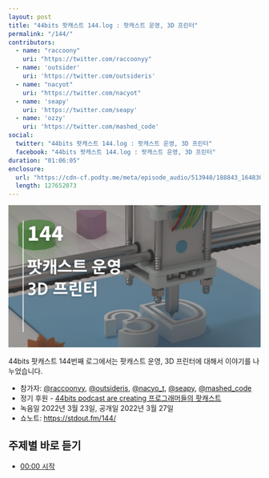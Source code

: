 ```yaml
---
layout: post
title: "44bits 팟캐스트 144.log : 팟캐스트 운영, 3D 프린터"
permalink: "/144/"
contributors: 
  - name: "raccoony"
    uri: "https://twitter.com/raccoonyy"
  - name: 'outsider'
    uri: 'https://twitter.com/outsideris'
  - name: "nacyot"
    uri: "https://twitter.com/nacyot"
  - name: 'seapy'
    uri: 'https://twitter.com/seapy'
  - name: 'ozzy'
    uri: 'https://twitter.com/mashed_code'
social:
  twitter: "44bits 팟캐스트 144.log : 팟캐스트 운영, 3D 프린터"
  facebook: "44bits 팟캐스트 144.log : 팟캐스트 운영, 3D 프린터"
duration: "01:06:05"
enclosure:
  url: "https://cdn-cf.podty.me/meta/episode_audio/513940/188843_1648308280135.mp3"
  length: 127652073
---
```


![](https://github.com/44bits/stdout.fm/raw/master/_posts/images/44bits-144-log.png)

44bits 팟캐스트 144번째 로그에서는 팟캐스트 운영, 3D 프린터에 대해서 이야기를 나누었습니다.

* 참가자: [@raccoonyy][rac], [@outsideris][out], [@nacyo_t][nac], [@seapy][sea], [@mashed_code][ozzy]
* 정기 후원 - [44bits podcast are creating 프로그래머들의 팟캐스트](https://www.patreon.com/44bits_podcast)
* 녹음일 2022년 3월 23일, 공개일 2022년 3월 27일
* 쇼노트: https://stdout.fm/144/

[rac]: https://twitter.com/raccoonyy
[out]: https://twitter.com/outsideris
[nac]: https://twitter.com/nacyo_t
[sea]: https://twitter.com/seapy
[ozzy]: https://twitter.com/mashed_code


## 주제별 바로 듣기

* <a href="#" onclick="jumpPlayer(0.0); return false;">00:00 시작</a>
